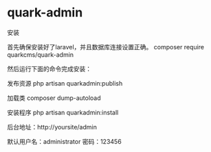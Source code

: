 # quark-admin

安装

首先确保安装好了laravel，并且数据库连接设置正确。
composer require quarkcms/quark-admin

然后运行下面的命令完成安装：

发布资源
php artisan quarkadmin:publish

加载类
composer dump-autoload

安装程序
php artisan quarkadmin:install

后台地址：http://yoursite/admin

默认用户名：administrator 密码：123456